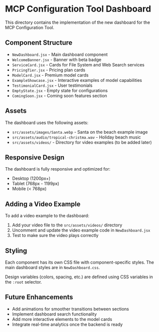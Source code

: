 # MCP Configuration Tool Dashboard

This directory contains the implementation of the new dashboard for the MCP Configuration Tool.

## Component Structure

- `NewDashboard.jsx` - Main dashboard component
- `WelcomeBanner.jsx` - Banner with beta badge
- `ServiceCard.jsx` - Cards for File System and Web Search services
- `PricingTier.jsx` - Pricing plan cards
- `ModelCard.jsx` - Premium model cards
- `ExampleShowcase.jsx` - Interactive examples of model capabilities
- `TestimonialCard.jsx` - User testimonials
- `EmptyState.jsx` - Empty state for configurations
- `ComingSoon.jsx` - Coming soon features section

## Assets

The dashboard uses the following assets:
- `src/assets/images/Santa.webp` - Santa on the beach example image
- `src/assets/audio/tropical-christma.wav` - Holiday beach music
- `src/assets/videos/` - Directory for video examples (to be added later)

## Responsive Design

The dashboard is fully responsive and optimized for:
- Desktop (1200px+)
- Tablet (768px - 1199px)
- Mobile (< 768px)

## Adding a Video Example

To add a video example to the dashboard:

1. Add your video file to the `src/assets/videos/` directory
2. Uncomment and update the video example code in `NewDashboard.jsx`
3. Test to make sure the video plays correctly

## Styling

Each component has its own CSS file with component-specific styles. The main dashboard styles are in `NewDashboard.css`.

Design variables (colors, spacing, etc.) are defined using CSS variables in the `:root` selector.

## Future Enhancements

- Add animations for smoother transitions between sections
- Implement dashboard search functionality
- Add more interactive elements to the model cards
- Integrate real-time analytics once the backend is ready
